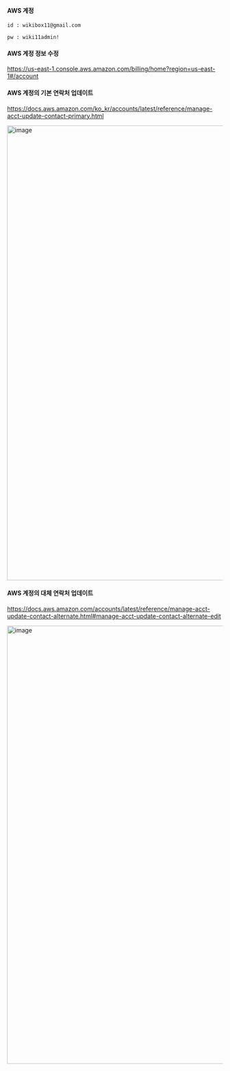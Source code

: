 #### AWS 계정

```
id : wikibox11@gmail.com

pw : wiki11admin!
```

#### AWS 계정 정보 수정
https://us-east-1.console.aws.amazon.com/billing/home?region=us-east-1#/account


#### AWS 계정의 기본 연락처 업데이트
https://docs.aws.amazon.com/ko_kr/accounts/latest/reference/manage-acct-update-contact-primary.html

<img width="1062" alt="image" src="https://github.com/user-attachments/assets/b0cfec89-ab39-4566-b7fd-d24a8e20684f" />


#### AWS 계정의 대체 연락처 업데이트
https://docs.aws.amazon.com/accounts/latest/reference/manage-acct-update-contact-alternate.html#manage-acct-update-contact-alternate-edit

<img width="1023" alt="image" src="https://github.com/user-attachments/assets/b17df61b-2a21-4665-a9cf-168486d8d569" />
